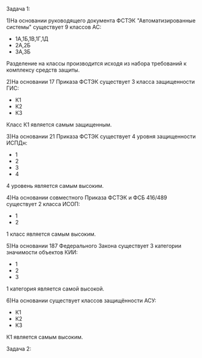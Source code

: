 Задача 1:

1)На основании руководящего документа ФСТЭК "Автоматизированные системы" существует 9 классов АС:
- 1А,1Б,1В,1Г,1Д
- 2А,2Б
- 3А,3Б

Разделение на классы производится исходя из набора требований к комплексу средств защиты.


2)На основании 17 Приказа ФСТЭК существует 3 класса защищенности ГИС:
- К1
- К2
- К3

Класс К1 является самым защищенным.


3)На основании 21 Приказа ФСТЭК существует 4 уровня защищенности ИСПДн:
- 1
- 2
- 3
- 4

4 уровень является самым высоким.


4)На основании совместного Приказа ФСТЭК и ФСБ 416/489 существует 2 класса ИСОП:
- 1
- 2


1 класс является самым высоким.


5)На основании 187 Федерального Закона существует 3 категории значимости объектов КИИ:
- 1
- 2
- 3

1 категория является самой высокой.


6)На основании  существует классов защищённости АСУ:
- К1
- К2
- К3

К1 является самым высоким.




Задача 2:







